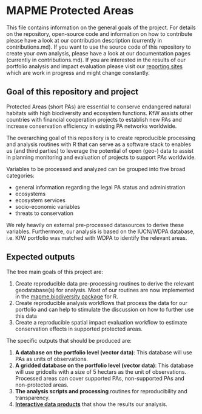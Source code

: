 # MAPME Protected Areas
This file contains information on the general goals of the project. For details on the repository, open-source code and information on how to contribute please have a look at our contribution description (currently in contributions.md). If you want to use the source code of this repository to create your own analysis, please have a look at our documentation pages (currently in contributions.md). If you are interested in the results of our portfolio analysis and impact evaluation please visit our [reporting sites](https://openkfw.github.io/mapme.protectedareas/index.html) which are work in progress and might change constantly.  

## Goal of this repository and project

Protected Areas (short PAs) are essential to conserve endangered natural habitats with high biodiversity and ecosystem functions. KfW assists other countries with financial cooperation projects to establish new PAs and increase conservation efficiency in existing PA networks worldwide. 

The overarching goal of this repository is to create reproducible processing and analysis routines with R that can serve as a software stack to enables us (and third parties) to leverage the potential of open (geo-) data to assist in planning monitoring and evaluation of projects to support PAs worldwide. 

Variables to be processed and analyzed can be grouped into five broad categories:

* general information regarding the legal PA status and administration
* ecosystems
* ecosystem services
* socio-economic variables
* threats to conservation

We rely heavily on external pre-processed datasources to derive these variables. Furthermore, our analysis is based on the IUCN/WDPA database, i.e. KfW portfolio was matched with WDPA to identify the relevant areas. 

## Expected outputs 

The tree main goals of this project are: 

1. Create reproducible data pre-processing routines to derive the relevant geodatabase(s) for analysis. Most of our routines are now implemented in the [mapme.biodiversity package](https://github.com/mapme-initiative/mapme.biodiversity) for R. 
2. Create reproducible analysis workflows that process the data for our portfolio and can help to stimulate the discussion on how to further use this data
3. Create a reproducible spatial impact evaluation workflow to estimate conservation effects in supported protected areas. 

The specific outputs that should be produced are:

1. **A database on the portfolio level (vector data)**: This database will use PAs as units of observations.  
2. **A gridded database on the portfolio level (vector data)**: This database will use gridcells with a size of 5 hectars as the unit of observations. Processed areas can cover supported PAs, non-supported PAs and non-protected areas. 
3. **The analysis scripts and processing** routines for reproducibility and transparency.
4. **[Interactive data products](https://openkfw.github.io/mapme.protectedareas/index.html)** that show the results our analysis. 


